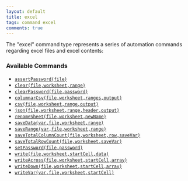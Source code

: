 ```yaml
---
layout: default
title: excel 
tags: command excel
comments: true
---
```



The "excel" command type represents a series of automation commands regarding excel files and excel contents:


### Available Commands
- [`assertPassword(file)`](assertPassword(file))
- [`clear(file,worksheet,range)`](clear(file,worksheet,range))
- [`clearPassword(file,password)`](clearPassword(file,password))
- [`columnarCsv(file,worksheet,ranges,output)`](columnarCsv(file,worksheet,ranges,output))
- [`csv(file,worksheet,range,output)`](csv(file,worksheet,range,output))
- [`json(file,worksheet,range,header,output)`](json(file,worksheet,range,header,output))
- [`renameSheet(file,worksheet,newName)`](renameSheet(file,worksheet,newName))
- [`saveData(var,file,worksheet,range)`](saveData(var,file,worksheet,range))
- [`saveRange(var,file,worksheet,range)`](saveRange(var,file,worksheet,range))
- [`saveTotalColumnCount(file,worksheet,row,saveVar)`](saveTotalColumnCount(file,worksheet,row,saveVar))
- [`saveTotalRowCount(file,worksheet,saveVar)`](saveTotalRowCount(file,worksheet,saveVar))
- [`setPassword(file,password)`](setPassword(file,password))
- [`write(file,worksheet,startCell,data)`](write(file,worksheet,startCell,data))
- [`writeAcross(file,worksheet,startCell,array)`](writeAcross(file,worksheet,startCell,array))
- [`writeDown(file,worksheet,startCell,array)`](writeDown(file,worksheet,startCell,array))
- [`writeVar(var,file,worksheet,startCell)`](writeVar(var,file,worksheet,startCell))